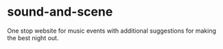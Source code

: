 # sound-and-scene
One stop website for music events with additional suggestions for making the best night out.
